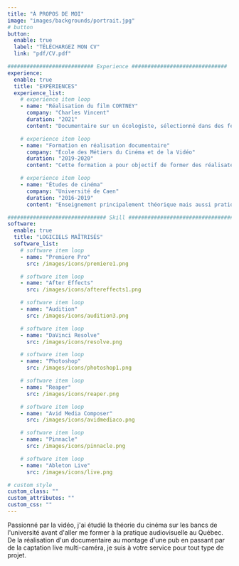 ```yaml
---
title: "À PROPOS DE MOI"
image: "images/backgrounds/portrait.jpg"
# button
button:
  enable: true
  label: "TÉLÉCHARGEZ MON CV"
  link: "pdf/CV.pdf"

########################### Experience ##############################
experience:
  enable: true
  title: "EXPÉRIENCES"
  experience_list:
    # experience item loop
    - name: "Réalisation du film CORTNEY"
      company: "Charles Vincent"
      duration: "2021"
      content: "Documentaire sur un écologiste, sélectionné dans des festivals internationaux sur l'environnement."

    # experience item loop
    - name: "Formation en réalisation documentaire"
      company: "École des Métiers du Cinéma et de la Vidéo"
      duration: "2019-2020"
      content: "Cette formation a pour objectif de former des réalisateurs en cinéma documentaire. Elle vise l’acquisition des savoirs, savoir-faire et savoir-être jugés essentiels à la pratique du métier de réalisateur dans toutes les étapes de la réalisation d’un film et ses différents domaines."

    # experience item loop
    - name: "Études de cinéma"
      company: "Université de Caen"
      duration: "2016-2019"
      content: "Enseignement principalement théorique mais aussi pratique conjuguant à la fois une approche esthétique et historique. Elle permet l’acquisition d’une culture générale et d’une méthode de recherche universitaire axées sur les processus de production, l’analyse, la création, la réalisation et la diffusion audiovisuelle."

############################### Skill #################################
software:
  enable: true
  title: "LOGICIELS MAÎTRISÉS"
  software_list:
    # software item loop
    - name: "Premiere Pro"
      src: /images/icons/premiere1.png

    # software item loop
    - name: "After Effects"
      src: /images/icons/aftereffects1.png

    # software item loop
    - name: "Audition"
      src: /images/icons/audition3.png

    # software item loop
    - name: "DaVinci Resolve"
      src: /images/icons/resolve.png

    # software item loop
    - name: "Photoshop"
      src: /images/icons/photoshop1.png

    # software item loop
    - name: "Reaper"
      src: /images/icons/reaper.png

    # software item loop
    - name: "Avid Media Composer"
      src: /images/icons/avidmediaco.png

    # software item loop
    - name: "Pinnacle"
      src: /images/icons/pinnacle.png

    # software item loop
    - name: "Ableton Live"
      src: /images/icons/live.png

# custom style
custom_class: ""
custom_attributes: ""
custom_css: ""
---
```


Passionné par la vidéo, j'ai étudié la théorie du cinéma sur les bancs de l'université avant d'aller me former à la pratique audiovisuelle au Québec. De la réalisation d'un documentaire au montage d'une pub en passant par de la captation live multi-caméra, je suis à votre service pour tout type de projet.
